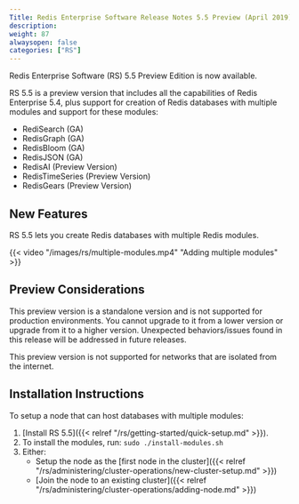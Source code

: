 ```yaml
---
Title: Redis Enterprise Software Release Notes 5.5 Preview (April 2019)
description: 
weight: 87
alwaysopen: false
categories: ["RS"]
---
```

Redis Enterprise Software (RS) 5.5 Preview Edition is now available.

RS 5.5 is a preview version that includes all the capabilities of Redis Enterprise 5.4,
plus support for creation of Redis databases with multiple modules and support for these modules:

- RediSearch (GA)
- RedisGraph (GA)
- RedisBloom (GA)
- RedisJSON (GA)
- RedisAI (Preview Version)
- RedisTimeSeries (Preview Version)
- RedisGears (Preview Version)

## New Features

RS 5.5 lets you create Redis databases with multiple Redis modules.

{{< video "/images/rs/multiple-modules.mp4" "Adding multiple modules" >}}

## Preview Considerations

This preview version is a standalone version and is not supported for production environments.
You cannot upgrade to it from a lower version or upgrade from it to a higher version.
Unexpected behaviors/issues found in this release will be addressed in future releases.

This preview version is not supported for networks that are isolated from the internet.

## Installation Instructions

To setup a node that can host databases with multiple modules:

1. [Install RS 5.5]({{< relref "/rs/getting-started/quick-setup.md" >}}).
1. To install the modules, run: `sudo ./install-modules.sh`
1. Either:
    - Setup the node as the [first node in the cluster]({{< relref "/rs/administering/cluster-operations/new-cluster-setup.md" >}})
    - [Join the node to an existing cluster]({{< relref "/rs/administering/cluster-operations/adding-node.md" >}})

